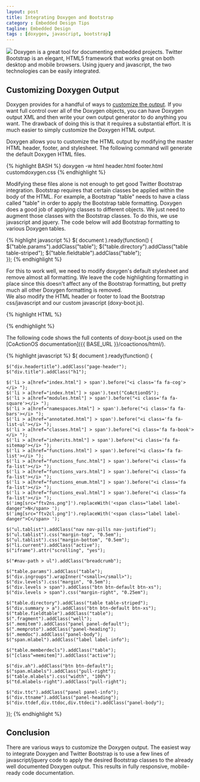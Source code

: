 ```yaml
---
layout: post
title: Integrating Doxygen and Bootstrap
category : Embedded Design Tips
tagline: Embedded Design
tags : [doxygen, javascript, bootstrap]
---
```


<img class="post_image" src="{{ BASE_PATH }}/images/doxygen-and-bootstrap.png" />
Doxygen is a great tool for documenting embedded projects.  Twitter Bootstrap is
an elegant, HTML5 framework that works great on both desktop and mobile browsers.  Using
jquery and javascript, the two technologies can be easily integrated.

## Customizing Doxygen Output

Doxygen provides for a handful of ways to [customize the output](http://www.stack.nl/~dimitri/doxygen/manual/customize.html).  If
you want full control over all of the Doxygen objects, you can have Doxygen output XML and then
write your own output generator to do anything you want.  The drawback of doing this is that
it requires a substantial effort.  It is much easier to simply customize the Doxygen HTML
output.

Doxygen allows you to customize the HTML output by modifying the master HTML header, footer, and
stylesheet.  The following command will generate the default Doxygen HTML files.

{% highlight BASH %}
doxygen -w html header.html footer.html customdoxygen.css 
{% endhighlight %}

Modifying these files alone is not enough to get good Twitter Bootstrap integration.  Bootstrap 
requires that certain classes be applied within the body of the HTML.  For example, 
a Bootstrap "table" needs to have a class called "table" in order
to apply the Bootstrap table formatting.  Doxygen does a good job of applying classes
to different objects.  We just need to augment those classes with the Bootstrap classes.  To
do this, we use javascript and jquery.  The code below will add Bootstrap formatting
to various Doxygen tables.

{% highlight javascript %}
$( document ).ready(function() {
	$("table.params").addClass("table");
	$("table.directory").addClass("table table-striped");
	$("table.fieldtable").addClass("table");	
});
{% endhighlight %}

For this to work well, we need to modify doxygen's default stylesheet and remove almost all
formatting.  We leave the code highlighting formatting in place since this doesn't affect
any of the Bootstrap formatting, but pretty much all other Doxygen formatting is removed.  
We also modify the HTML header or footer to load the Bootstrap css/javascript and 
our custom javascript (doxy-boot.js).

{% highlight HTML %}
<link href="bootstrap3/css/bootstrap.min.css" rel="stylesheet">
<script src="bootstrap3/js/jquery-2.0.3.min.js"></script>
<script src="bootstrap3/js/bootstrap.min.js"></script>
<script type="text/javascript" src="doxy-boot.js"></script>
{% endhighlight %}

The following code shows the full contents of doxy-boot.js used on the 
[CoActionOS documentation]({{ BASE_URL }}/coactionos/html/).

{% highlight javascript %}
$( document ).ready(function() {

	$("div.headertitle").addClass("page-header");
	$("div.title").addClass("h1");
	
	$('li > a[href="index.html"] > span').before("<i class='fa fa-cog'></i> ");
	$('li > a[href="index.html"] > span').text("CoActionOS");
	$('li > a[href="modules.html"] > span').before("<i class='fa fa-square'></i> ");
	$('li > a[href="namespaces.html"] > span').before("<i class='fa fa-bars'></i> ");
	$('li > a[href="annotated.html"] > span').before("<i class='fa fa-list-ul'></i> ");
	$('li > a[href="classes.html"] > span').before("<i class='fa fa-book'></i> ");
	$('li > a[href="inherits.html"] > span').before("<i class='fa fa-sitemap'></i> ");
	$('li > a[href="functions.html"] > span').before("<i class='fa fa-list'></i> ");
	$('li > a[href="functions_func.html"] > span').before("<i class='fa fa-list'></i> ");
	$('li > a[href="functions_vars.html"] > span').before("<i class='fa fa-list'></i> ");
	$('li > a[href="functions_enum.html"] > span').before("<i class='fa fa-list'></i> ");
	$('li > a[href="functions_eval.html"] > span').before("<i class='fa fa-list'></i> ");
	$('img[src="ftv2ns.png"]').replaceWith('<span class="label label-danger">N</span> ');
	$('img[src="ftv2cl.png"]').replaceWith('<span class="label label-danger">C</span> ');
	
	$("ul.tablist").addClass("nav nav-pills nav-justified");
	$("ul.tablist").css("margin-top", "0.5em");
	$("ul.tablist").css("margin-bottom", "0.5em");
	$("li.current").addClass("active");
	$("iframe").attr("scrolling", "yes");
	
	$("#nav-path > ul").addClass("breadcrumb");
	
	$("table.params").addClass("table");
	$("div.ingroups").wrapInner("<small></small>");
	$("div.levels").css("margin", "0.5em");
	$("div.levels > span").addClass("btn btn-default btn-xs");
	$("div.levels > span").css("margin-right", "0.25em");
	
	$("table.directory").addClass("table table-striped");
	$("div.summary > a").addClass("btn btn-default btn-xs");
	$("table.fieldtable").addClass("table");
	$(".fragment").addClass("well");
	$(".memitem").addClass("panel panel-default");
	$(".memproto").addClass("panel-heading");
	$(".memdoc").addClass("panel-body");
	$("span.mlabel").addClass("label label-info");
	
	$("table.memberdecls").addClass("table");
	$("[class^=memitem]").addClass("active");
	
	$("div.ah").addClass("btn btn-default");
	$("span.mlabels").addClass("pull-right");
	$("table.mlabels").css("width", "100%")
	$("td.mlabels-right").addClass("pull-right");

	$("div.ttc").addClass("panel panel-info");
	$("div.ttname").addClass("panel-heading");
	$("div.ttdef,div.ttdoc,div.ttdeci").addClass("panel-body");
});
{% endhighlight %}

## Conclusion

There are various ways to customize the Doxygen output.  The easiest way to integrate
Doxygen and Twitter Bootstrap is to use a few lines of javascript/jquery code to apply the desired
Bootstrap classes to the already well documented Doxygen output.  This results in
fully responsive, mobile-ready code documentation.
